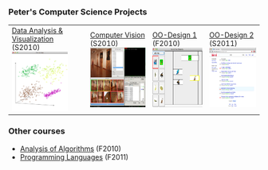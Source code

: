 ### Peter's Computer Science Projects

<table>
<tr>
  <td><a href="https://github.com/6/CS-Projects/tree/master/251-Data-Analysis-and-Visualization">Data Analysis & Visualization</a> (S2010)<br><a href="https://github.com/6/CS-Projects/raw/master/251-Data-Analysis-and-Visualization/k-means-gui/app_screenshot.png"><img height=120 src="https://github.com/6/CS-Projects/raw/master/251-Data-Analysis-and-Visualization/k-means-gui/app_screenshot.png"></a></td>

  <td><a href="https://github.com/6/CS-Projects/tree/master/365-Computer-Vision">Computer Vision</a> (S2010)<br><a href="https://github.com/6/CS-Projects/raw/master/365-Computer-Vision/Proj4-Content-Based-Image-Retrieval/cbir_screenshot.png"><img height=120 src="https://github.com/6/CS-Projects/raw/master/365-Computer-Vision/Proj4-Content-Based-Image-Retrieval/cbir_screenshot.png"></a></td>

  <td><a href="https://github.com/6/CS-Projects/tree/master/361-Object-Oriented-Design">OO-Design 1</a> (F2010)<br><a href="https://github.com/6/CS-Projects/raw/master/361-Object-Oriented-Design/project8/app_screenshot.png"><img height=120 src="https://github.com/6/CS-Projects/raw/master/361-Object-Oriented-Design/project8/app_screenshot.png"></a></td>

  <td><a href="https://github.com/6/favmix">OO-Design 2</a> (S2011)<br><a href="https://github.com/6/favmix/raw/master/screenshot-normal-english.png"><img height=120 src="https://github.com/6/favmix/raw/master/screenshot-normal-english.png"></a></td>
</tr>
</table>

### Other courses
* [Analysis of Algorithms](https://github.com/6/CS-Projects/tree/master/375-Analysis-of-Algorithms) (F2010)
* [Programming Languages](https://github.com/6/CS-Projects/tree/master/333-Programming-Languages) (F2011)
